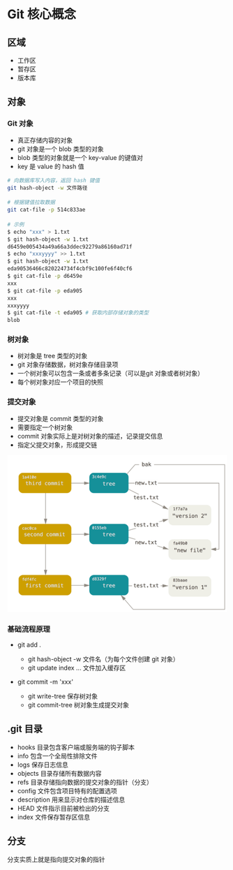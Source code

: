 # Git 核心概念

## 区域

- 工作区
- 暂存区
- 版本库

## 对象

### Git 对象

- 真正存储内容的对象
- git 对象是一个 blob 类型的对象
- blob 类型的对象就是一个 key-value 的键值对
- key 是 value 的 hash 值

```sh  
# 向数据库写入内容，返回 hash 键值
git hash-object -w 文件路径

# 根据键值拉取数据
git cat-file -p 514c833ae

# 示例
$ echo "xxx" > 1.txt
$ git hash-object -w 1.txt
d6459e005434a49a66a3ddec92279a86160ad71f
$ echo "xxxyyyy" >> 1.txt
$ git hash-object -w 1.txt
eda90536466c820224734f4cbf9c100fe6f40cf6
$ git cat-file -p d6459e
xxx
$ git cat-file -p eda905
xxx
xxxyyyy
$ git cat-file -t eda905 # 获取内部存储对象的类型
blob
```

### 树对象

- 树对象是 tree 类型的对象
- git 对象存储数据，树对象存储目录项
- 一个树对象可以包含一条或者多条记录（可以是git 对象或者树对象）
- 每个树对象对应一个项目的快照

### 提交对象

- 提交对象是 commit 类型的对象
- 需要指定一个树对象
- commit 对象实际上是对树对象的描述，记录提交信息
- 指定父提交对象，形成提交链

![关系图示](../img/74.png)

### 基础流程原理

- git add .
  - git hash-object -w 文件名（为每个文件创建 git 对象）
  - git update index ... 文件加入缓存区

- git commit -m 'xxx'
  - git write-tree  保存树对象
  - git commit-tree 树对象生成提交对象


## .git 目录

- hooks 目录包含客户端或服务端的钩子脚本
- info 包含一个全局性排除文件
- logs 保存日志信息
- objects 目录存储所有数据内容
- refs 目录存储指向数据的提交对象的指针（分支）
- config 文件包含项目特有的配置选项
- description 用来显示对仓库的描述信息
- HEAD 文件指示目前被检出的分支
- index 文件保存暂存区信息

## 分支

分支实质上就是指向提交对象的指针
